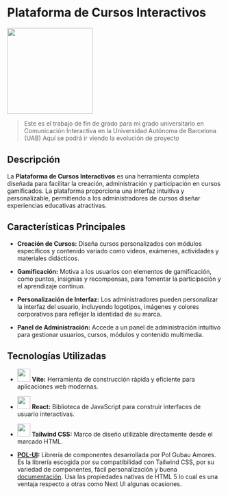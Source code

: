 # Plataforma de Cursos Interactivos

<img src="https://png.pngtree.com/png-vector/20220913/ourmid/pngtree-work-in-progress-png-image_6173846.png" width="200px"></img>

> Este es el trabajo de fin de grado para mi grado universitario en Comunicación Interactiva en la Universidad Autónoma de Barcelona (UAB)
> Aquí se podrá ir viendo la evolución de proyecto

## Descripción

  La **Plataforma de Cursos Interactivos** es una herramienta completa diseñada para facilitar la creación, administración y participación en cursos gamificados. La plataforma proporciona una interfaz intuitiva y personalizable, permitiendo a los administradores de cursos diseñar experiencias educativas atractivas.

## Características Principales

- **Creación de Cursos:** Diseña cursos personalizados con módulos específicos y contenido variado como videos, exámenes, actividades y materiales didácticos.

- **Gamificación:** Motiva a los usuarios con elementos de gamificación, como puntos, insignias y recompensas, para fomentar la participación y el aprendizaje continuo.

- **Personalización de Interfaz:** Los administradores pueden personalizar la interfaz del usuario, incluyendo logotipos, imágenes y colores corporativos para reflejar la identidad de su marca.

- **Panel de Administración:** Accede a un panel de administración intuitivo para gestionar usuarios, cursos, módulos y contenido multimedia.

## Tecnologías Utilizadas

- <img src="https://seeklogo.com/images/V/vite-logo-BFD4283991-seeklogo.com.png" width="30px"></img> **Vite:** Herramienta de construcción rápida y eficiente para aplicaciones web modernas.

- <img src="https://upload.wikimedia.org/wikipedia/commons/thumb/4/47/React.svg/1200px-React.svg.png" width="30px"></img> **React:** Biblioteca de JavaScript para construir interfaces de usuario interactivas.

- <img src="https://seeklogo.com/images/T/tailwind-css-logo-5AD4175897-seeklogo.com.png" width="30px"></img> **Tailwind CSS:** Marco de diseño utilizable directamente desde el marcado HTML.

-  **<a href="https://github.com/PolGubau/pol-ui">POL-UI</a>:** Librería de componentes desarrollada por Pol Gubau Amores. Es la librería escogida por su compatibilidad con Tailwind CSS, por su variedad de componentes, fácil personalización y buena <a href="https://pol-ui-storybook.vercel.app/?path=/docs/" target = "_blank"> documentación</a>. Usa las propiedades nativas de HTML 5 lo cual es una ventaja respecto a otras como Next UI algunas ocasiones.
